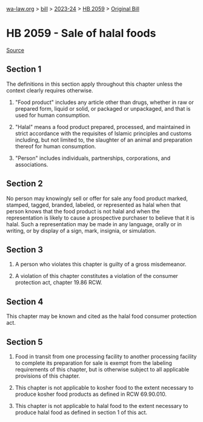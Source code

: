 [wa-law.org](/) > [bill](/bill/) > [2023-24](/bill/2023-24/) > [HB 2059](/bill/2023-24/hb/2059/) > [Original Bill](/bill/2023-24/hb/2059/1/)

# HB 2059 - Sale of halal foods

[Source](http://lawfilesext.leg.wa.gov/biennium/2023-24/Pdf/Bills/House%20Bills/2059.pdf)

## Section 1
The definitions in this section apply throughout this chapter unless the context clearly requires otherwise.

1. "Food product" includes any article other than drugs, whether in raw or prepared form, liquid or solid, or packaged or unpackaged, and that is used for human consumption.

2. "Halal" means a food product prepared, processed, and maintained in strict accordance with the requisites of Islamic principles and customs including, but not limited to, the slaughter of an animal and preparation thereof for human consumption.

3. "Person" includes individuals, partnerships, corporations, and associations.

## Section 2
No person may knowingly sell or offer for sale any food product marked, stamped, tagged, branded, labeled, or represented as halal when that person knows that the food product is not halal and when the representation is likely to cause a prospective purchaser to believe that it is halal. Such a representation may be made in any language, orally or in writing, or by display of a sign, mark, insignia, or simulation.

## Section 3
1. A person who violates this chapter is guilty of a gross misdemeanor.

2. A violation of this chapter constitutes a violation of the consumer protection act, chapter 19.86 RCW.

## Section 4
This chapter may be known and cited as the halal food consumer protection act.

## Section 5
1. Food in transit from one processing facility to another processing facility to complete its preparation for sale is exempt from the labeling requirements of this chapter, but is otherwise subject to all applicable provisions of this chapter.

2. This chapter is not applicable to kosher food to the extent necessary to produce kosher food products as defined in RCW 69.90.010.

3. This chapter is not applicable to halal food to the extent necessary to produce halal food as defined in section 1 of this act.
